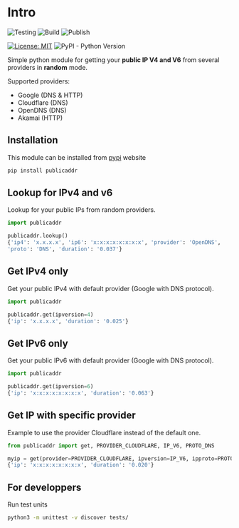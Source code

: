 # Intro

![Testing](https://github.com/dmachard/python-publicaddr/workflows/Testing/badge.svg) ![Build](https://github.com/dmachard/python-publicaddr/workflows/Build/badge.svg) ![Publish](https://github.com/dmachard/python-publicaddr/workflows/Publish/badge.svg) 

[![License: MIT](https://img.shields.io/badge/License-MIT-yellow.svg)](https://opensource.org/licenses/MIT)
![PyPI - Python Version](https://img.shields.io/pypi/pyversions/publicaddr)

Simple python module for getting your **public IP V4 and V6** from several providers in **random** mode.

Supported providers:
- Google (DNS & HTTP)
- Cloudflare (DNS)
- OpenDNS (DNS)
- Akamai (HTTP)

## Installation

This module can be installed from [pypi](https://pypi.org/project/publicaddr/) website

```bash
pip install publicaddr
```

## Lookup for IPv4 and v6

Lookup for your public IPs from random providers.

```python
import publicaddr

publicaddr.lookup()
{'ip4': 'x.x.x.x', 'ip6': 'x:x:x:x:x:x:x:x', 'provider': 'OpenDNS',
'proto': 'DNS', 'duration': '0.037'}
```
## Get IPv4 only

Get your public IPv4 with default provider (Google with DNS protocol).

```python
import publicaddr

publicaddr.get(ipversion=4)
{'ip': 'x.x.x.x', 'duration': '0.025'}
```

## Get IPv6 only

Get your public IPv6 with default provider (Google with DNS protocol).

```python
import publicaddr

publicaddr.get(ipversion=6)
{'ip': 'x:x:x:x:x:x:x:x', 'duration': '0.063'}
```

## Get IP with specific provider

Example to use the provider Cloudflare instead of the default one.

```python
from publicaddr import get, PROVIDER_CLOUDFLARE, IP_V6, PROTO_DNS

myip = get(provider=PROVIDER_CLOUDFLARE, ipversion=IP_V6, ipproto=PROTO_DNS)
{'ip': 'x:x:x:x:x:x:x:x', 'duration': '0.020'}
```

## For developpers

Run test units

```bash
python3 -m unittest -v discover tests/
```